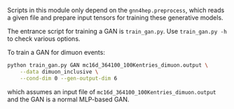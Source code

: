 Scripts in this module only depend on the `gnn4hep.preprocess`, 
which reads a given file and prepare input tensors for training these generative models.

The entrance script for training a GAN is `train_gan.py`. 
Use `train_gan.py -h` to check various options.

To train a GAN for dimuon events:
```bash
python train_gan.py GAN mc16d_364100_100Kentries_dimuon.output \
    --data dimuon_inclusive \
    --cond-dim 0 --gen-output-dim 6
```
which assumes an input file of `mc16d_364100_100Kentries_dimuon.output` and 
the GAN is a normal MLP-based GAN.